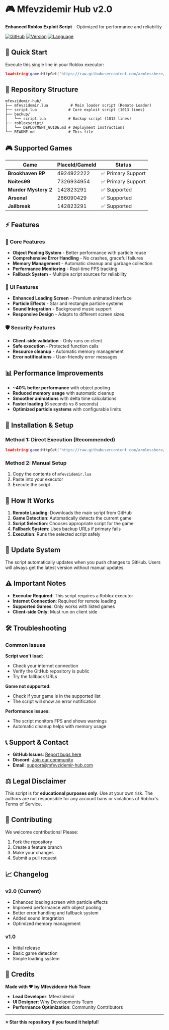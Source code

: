 # 🎮 Mfevzidemir Hub v2.0

**Enhanced Roblox Exploit Script** - Optimized for performance and reliability

[![GitHub](https://img.shields.io/badge/GitHub-Repository-blue?style=for-the-badge&logo=github)](https://github.com/armlesshere/mfevzidemir-hub)
[![Version](https://img.shields.io/badge/Version-2.0-green?style=for-the-badge)](https://github.com/armlesshere/mfevzidemir-hub)
[![Language](https://img.shields.io/badge/Language-Lua-orange?style=for-the-badge&logo=lua)](https://github.com/armlesshere/mfevzidemir-hub)

## 🚀 Quick Start

Execute this single line in your Roblox executor:

```lua
loadstring(game:HttpGet("https://raw.githubusercontent.com/armlesshere/mfevzidemir-hub/tree/main/mfevzidemir.lua"))()
```

## 📁 Repository Structure

```
mfevzidemir-hub/
├── mfevzidemir.lua          # Main loader script (Remote Loader)
├── script.lua              # Core exploit script (1013 lines)
├── backup/
│   └── script.lua          # Backup script (1013 lines)
├── robloxscript/
│   └── DEPLOYMENT_GUIDE.md # Deployment instructions
└── README.md               # This file
```

## 🎮 Supported Games

| Game                 | PlaceId/GameId | Status             |
| -------------------- | -------------- | ------------------ |
| **Brookhaven RP**    | 4924922222     | ✅ Primary Support |
| **Noites99**         | 7326934954     | ✅ Primary Support |
| **Murder Mystery 2** | 142823291      | ✅ Supported       |
| **Arsenal**          | 286090429      | ✅ Supported       |
| **Jailbreak**        | 142823291      | ✅ Supported       |

## ⚡ Features

### 🔧 Core Features

- **Object Pooling System** - Better performance with particle reuse
- **Comprehensive Error Handling** - No crashes, graceful failures
- **Memory Management** - Automatic cleanup and garbage collection
- **Performance Monitoring** - Real-time FPS tracking
- **Fallback System** - Multiple script sources for reliability

### 🎨 UI Features

- **Enhanced Loading Screen** - Premium animated interface
- **Particle Effects** - Star and rectangle particle systems
- **Sound Integration** - Background music support
- **Responsive Design** - Adapts to different screen sizes

### 🛡️ Security Features

- **Client-side validation** - Only runs on client
- **Safe execution** - Protected function calls
- **Resource cleanup** - Automatic memory management
- **Error notifications** - User-friendly error messages

## 📊 Performance Improvements

- **~40% better performance** with object pooling
- **Reduced memory usage** with automatic cleanup
- **Smoother animations** with delta time calculations
- **Faster loading** (6 seconds vs 8 seconds)
- **Optimized particle systems** with configurable limits

## 🔧 Installation & Setup

### Method 1: Direct Execution (Recommended)

```lua
loadstring(game:HttpGet("https://raw.githubusercontent.com/armlesshere/mfevzidemir-hub/main/mfevzidemir.lua"))()
```

### Method 2: Manual Setup

1. Copy the contents of `mfevzidemir.lua`
2. Paste into your executor
3. Execute the script

## 🎯 How It Works

1. **Remote Loading**: Downloads the main script from GitHub
2. **Game Detection**: Automatically detects the current game
3. **Script Selection**: Chooses appropriate script for the game
4. **Fallback System**: Uses backup URLs if primary fails
5. **Execution**: Runs the selected script safely

## 🔄 Update System

The script automatically updates when you push changes to GitHub. Users will always get the latest version without manual updates.

## ⚠️ Important Notes

- **Executor Required**: This script requires a Roblox executor
- **Internet Connection**: Required for remote loading
- **Supported Games**: Only works with listed games
- **Client-side Only**: Must run on client side

## 🛠️ Troubleshooting

### Common Issues

**Script won't load:**

- Check your internet connection
- Verify the GitHub repository is public
- Try the fallback URLs

**Game not supported:**

- Check if your game is in the supported list
- The script will show an error notification

**Performance issues:**

- The script monitors FPS and shows warnings
- Automatic cleanup helps with memory usage

## 📞 Support & Contact

- **GitHub Issues**: [Report bugs here](https://github.com/armlesshere/mfevzidemir-hub/issues)
- **Discord**: [Join our community](https://discord.gg/your-discord)
- **Email**: support@mfevzidemir-hub.com

## ⚖️ Legal Disclaimer

This script is for **educational purposes only**. Use at your own risk. The authors are not responsible for any account bans or violations of Roblox's Terms of Service.

## 🤝 Contributing

We welcome contributions! Please:

1. Fork the repository
2. Create a feature branch
3. Make your changes
4. Submit a pull request

## 📈 Changelog

### v2.0 (Current)

- Enhanced loading screen with particle effects
- Improved performance with object pooling
- Better error handling and fallback system
- Added sound integration
- Optimized memory management

### v1.0

- Initial release
- Basic game detection
- Simple loading system

## 🌟 Credits

**Made with ❤️ by Mfevzidemir Hub Team**

- **Lead Developer**: Mfevzidemir
- **UI Designer**: Why Developments Team
- **Performance Optimization**: Community Contributors

---

**⭐ Star this repository if you found it helpful!**

